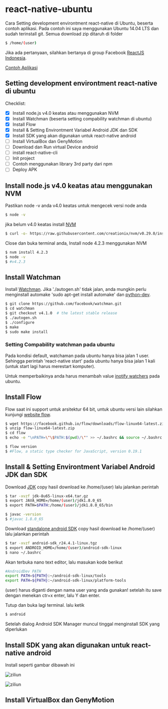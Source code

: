 # react-native-ubuntu
Cara Setting development environtment react-native di Ubuntu, beserta contoh aplikasi.
Pada contoh ini saya menggunakan Ubuntu 14.04 LTS dan sudah terinstall git.
Semua download zip ditaruh di folder

```bash
$ /home/(user)
```

Jika ada pertanyaan, silahkan bertanya di group Facebook [ReactJS Indonesia](https://www.facebook.com/groups/442974152553174/).

[Contoh Aplikasi](https://github.com/reactjs-id/react-native-ubuntu/blob/master/examples/README.md)

## Setting development environtment react-native di ubuntu

Checklist:

- [x] Install node.js v4.0 keatas atau menggunakan NVM
- [x] Install Watchman (beserta setting compability watchman di ubuntu)
- [x] Install Flow
- [X] Install & Setting Environtment Variabel Android JDK dan SDK
- [X] Install SDK yang akan digunakan untuk react-native android
- [ ] Install VirtualBox dan GenyMotion
- [ ] Download dan Run virtual Device android
- [ ] install react-native-cli
- [ ] Init project
- [ ] Contoh menggunakan library 3rd party dari npm
- [ ] Deploy APK

## Install node.js v4.0 keatas atau menggunakan NVM

Pastikan node -v anda v4.0 keatas
untuk mengecek versi node anda

```bash
$ node -v
```

jika belum v4.0 keatas install [NVM](https://github.com/creationix/nvm#installation)
```bash
$ curl -o- https://raw.githubusercontent.com/creationix/nvm/v0.29.0/install.sh | bash
```

Close dan buka terminal anda,
Install node 4.2.3 menggunakan NVM
```bash
$ nvm install 4.2.3
$ node -v
$ #v4.2.3
```
## Install Watchman

Install [Watchman](https://facebook.github.io/watchman/docs/install.html). Jika './autogen.sh' tidak jalan, anda mungkin perlu menginstall automake 'sudo apt-get install automake' dan [python-dev](http://packages.ubuntu.com/search?keywords=python-dev).

```bash
$ git clone https://github.com/facebook/watchman.git
$ cd watchman
$ git checkout v4.1.0  # the latest stable release
$ ./autogen.sh
$ ./configure
$ make
$ sudo make install
```

### Setting Compability watchman pada ubuntu
Pada kondisi default, watchaman pada ubuntu hanya bisa jalan 1 user. Sehingga perintah 'react-native start' pada ubuntu hanya bisa jalan 1 kali (untuk start lagi harus merestart komputer).

Untuk memperbaikinya anda harus menambah value [inotify watchers](https://github.com/guard/listen/wiki/Increasing-the-amount-of-inotify-watchers) pada ubuntu.

## Install Flow
Flow saat ini support untuk arsitektur 64 bit, untuk ubuntu versi lain silahkan kunjungi [website flow](http://flowtype.org/docs/getting-started.html#_).

```bash
$ wget https://facebook.github.io/flow/downloads/flow-linux64-latest.zip
$ unzip flow-linux64-latest.zip
$ cd flow
$ echo -e "\nPATH=\"\$PATH:$(pwd)/\"" >> ~/.bashrc && source ~/.bashrc

$ flow version
$ #Flow, a static type checker for JavaScript, version 0.19.1
```

## Install & Setting Environtment Variabel Android JDK dan SDK

Download [JDK](http://www.oracle.com/technetwork/java/javase/downloads/jdk8-downloads-2133151.html)
copy hasil download ke /home/(user) lalu jalankan perintah
```bash
$ tar -xvzf jdk-8u65-linux-x64.tar.gz
$ export JAVA_HOME=/home/(user)/jdk1.8.0_65
$ export PATH=$PATH:/home/(user)/jdk1.8.0_65/bin

$ javac -version
$ #javac 1.8.0_65
```

Download [standalone android SDK](https://developer.android.com/sdk/installing/index.html?pkg=tools)
copy hasil download ke /home/(user) lalu jalankan perintah
```bash
$ tar -xvzf android-sdk_r24.4.1-linux.tgz
$ export ANDROID_HOME=/home/(user)/android-sdk-linux
$ nano ~/.bashrc
```
Akan terbuka nano text editor, lalu masukan kode berikut

```bash
#AndroidDev PATH
export PATH=${PATH}:~/android-sdk-linux/tools
export PATH=${PATH}:~/android-sdk-linux/platform-tools
```
(user) harus diganti dengan nama user yang anda gunakan!
setelah itu save dengan menekan ctr+x enter, lalu Y dan enter.

Tutup dan buka lagi terminal.
lalu ketik
```bash
$ android
```
Setelah dialog Android SDK Manager muncul tinggal menginstall SDK yang diperlukan

## Install SDK yang akan digunakan untuk react-native android
Install seperti gambar dibawah ini

![ziliun](https://facebook.github.io/react-native/img/AndroidSDK1.png "AndroidSDK1.png")

![ziliun](https://facebook.github.io/react-native/img/AndroidSDK1.png "AndroidSDK1.png")


## Install VirtualBox dan GenyMotion
